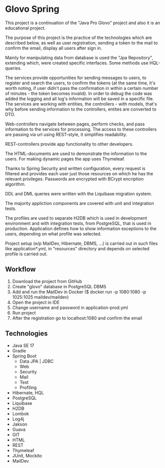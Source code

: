 # Glovo Spring

This project is a continuation of the "Java Pro Glovo" project and also it is an educational project.

The purpose of this project is the practice of the technologies which are described below, as well as user registration, sending a token to the mail to confirm the email, display all users after sign in.

Mainly for manipulating data from database is used the "Jpa Repository", extending which, were created specific interfaces. Some methods use HQL-queries.

The services provide opportunities for sending messages to users, to register and search the users, to confirm the tokens (at the same time, it's worth noting, if user didn't pass the confirmation in within a certain number of minutes - the token becomes invalid). In order to debug the code was added the logging and all log's information will be saved in a specific file. The services are working with entities, the controllers - with models, that's why before sending information to the controllers, entites are converted to DTO.

Web-controllers navigate between pages, perform checks, and pass information to the services for processing. The access to these controllers are passing via url using REST-style, it simplifies readability. 

REST-controllers provide app functionality to other developers.

The HTML-documents are used to demonstrate the information to the users. For making dynamic pages the app uses Thymeleaf.

Thanks to Spring Security and written configuration, every request is filtered and provides each user just those resources on which he has the relevant privileges. Passwords are encrypted with BCrypt encription algorithm.

DDL and DML queries were written with the Liquibase migration system.

The majority appliction components are covered with unit and integration tests.

The profiles are used to separate H2DB which is used in development environment and with integration tests, from PostgreSQL, that is used in production. Application defines how to show information exceptions to the users, depending on what profile was selected.

Project setup (н/р MailDev, Hibernate, DBMS, ...) is carried out in such files like application*.yml, in "resources" directory and depends on selected profile is carried out.


## Workflow

1. Download the project from GitHub
2. Create "glovo" database in PostgreSQL DBMS
3. Add and run the MailDev in Docker ($ docker run -p 1080:1080 -p 1025:1025 maildev/maildev)
4. Open the project in IDE
5. Change username and password in application-prod.yml
6. Run project
7. After the registration go to localhost:1080 and confirm the email


## Technologies

* Java SE 17
* Gradle
* Spring Boot
    - Data JPA | JDBC
    - Web
    - Security
    - Mail
    - Test
    - Profiling
* Hibernate, HQL
* PostgreSQL
* Liquibase
* H2DB
* Lombok
* Log4j
* Jakson
* Guava
* GIT
* HTML
* REST
* Thymeleaf
* JUnit, Mockito
* MailDev
